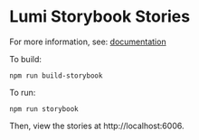 # Lumi Storybook Stories

For more information, see: [documentation](https://storybook.js.org/docs)

To build:

```
npm run build-storybook
```

To run:
```
npm run storybook
```

Then, view the stories at http://localhost:6006.
